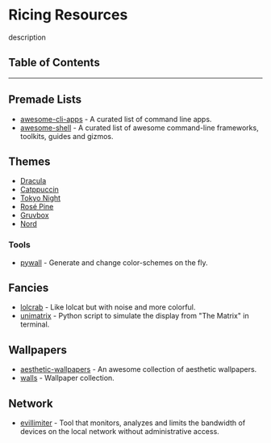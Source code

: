 # Ricing Resources

description

## Table of Contents

---

## Premade Lists

- [awesome-cli-apps](https://github.com/agarrharr/awesome-cli-apps) - A curated list of command line apps.
- [awesome-shell](https://github.com/alebcay/awesome-shell) - A curated list of awesome command-line frameworks, toolkits, guides and gizmos.


## Themes

- [Dracula](https://github.com/dracula/dracula-theme)
- [Catppuccin](https://github.com/catppuccin/catppuccin)
- [Tokyo Night](https://github.com/folke/tokyonight.nvim)
- [Rosé Pine](https://github.com/rose-pine/rose-pine-theme)
- [Gruvbox](https://github.com/morhetz/gruvbox)
- [Nord](https://github.com/nordtheme/nord)

### Tools

- [pywall](https://github.com/dylanaraps/pywal) - Generate and change color-schemes on the fly.


## Fancies

- [lolcrab](https://github.com/mazznoer/lolcrab) - Like lolcat but with noise and more colorful.
- [unimatrix](https://github.com/will8211/unimatrix) - Python script to simulate the display from "The Matrix" in terminal.


## Wallpapers

- [aesthetic-wallpapers](https://github.com/D3Ext/aesthetic-wallpapers) - An awesome collection of aesthetic wallpapers.
- [walls](https://github.com/dharmx/walls) - Wallpaper collection.


## Network

- [evillimiter](https://github.com/bitbrute/evillimiter) - Tool that monitors, analyzes and limits the bandwidth of devices on the local network without administrative access.
